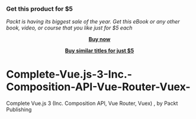 
### Get this product for $5

<i>Packt is having its biggest sale of the year. Get this eBook or any other book, video, or course that you like just for $5 each</i>


<b><p align='center'>[Buy now](https://packt.link/9781803245287)</p></b>


<b><p align='center'>[Buy similar titles for just $5](https://subscription.packtpub.com/search)</p></b>


# Complete-Vue.js-3-Inc.-Composition-API-Vue-Router-Vuex-
Complete Vue.js 3 (Inc. Composition API, Vue Router, Vuex) , by Packt Publishing
